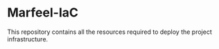 # Marfeel-IaC
This repository contains all the resources required to deploy the project infrastructure.
